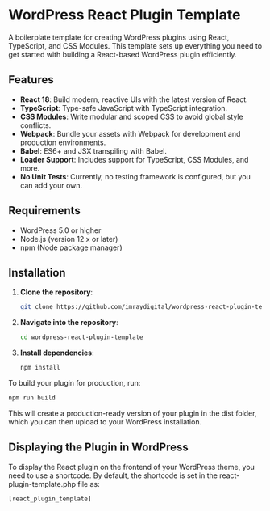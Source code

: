 # WordPress React Plugin Template

A boilerplate template for creating WordPress plugins using React, TypeScript, and CSS Modules. This template sets up everything you need to get started with building a React-based WordPress plugin efficiently.

## Features

- **React 18**: Build modern, reactive UIs with the latest version of React.
- **TypeScript**: Type-safe JavaScript with TypeScript integration.
- **CSS Modules**: Write modular and scoped CSS to avoid global style conflicts.
- **Webpack**: Bundle your assets with Webpack for development and production environments.
- **Babel**: ES6+ and JSX transpiling with Babel.
- **Loader Support**: Includes support for TypeScript, CSS Modules, and more.
- **No Unit Tests**: Currently, no testing framework is configured, but you can add your own.

## Requirements

- WordPress 5.0 or higher
- Node.js (version 12.x or later)
- npm (Node package manager)

## Installation

1. **Clone the repository**:

   ```bash
   git clone https://github.com/imraydigital/wordpress-react-plugin-template.git
   
2. **Navigate into the repository**:
   ```bash
   cd wordpress-react-plugin-template
   ```

3. **Install dependencies**:

   ```bash
   npm install
   ```

To build your plugin for production, run:

```bash
npm run build
```

This will create a production-ready version of your plugin in the dist folder, which you can then upload to your WordPress installation.

## Displaying the Plugin in WordPress

To display the React plugin on the frontend of your WordPress theme, you need to use a shortcode. By default, the shortcode is set in the react-plugin-template.php file as:

```bash
[react_plugin_template]
```
